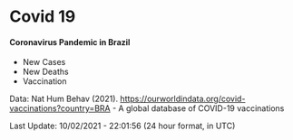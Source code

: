 # Covid 19

#### Coronavirus Pandemic in Brazil

- New Cases
- New Deaths
- Vaccination

Data: Nat Hum Behav (2021). https://ourworldindata.org/covid-vaccinations?country=BRA - A global database of COVID-19 vaccinations

Last Update: 10/02/2021 - 22:01:56 (24 hour format, in UTC)
